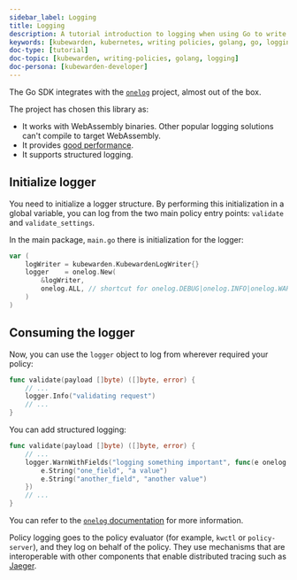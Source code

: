 ```yaml
---
sidebar_label: Logging
title: Logging
description: A tutorial introduction to logging when using Go to write a Kubewarden policy.
keywords: [kubewarden, kubernetes, writing policies, golang, go, logging]
doc-type: [tutorial]
doc-topic: [kubewarden, writing-policies, golang, logging]
doc-persona: [kubewarden-developer]
---
```


The Go SDK integrates with the
[`onelog`](https://github.com/francoispqt/onelog)
project, almost out of the box.
<!--TODO: Last release 2019. Still good?-->

The project has chosen this library as:

- It works with WebAssembly binaries.
Other popular logging solutions can't compile to target WebAssembly.
- It provides [good performance](https://github.com/francoispqt/onelog#benchmarks).
- It supports structured logging.

## Initialize logger

You need to initialize a logger structure.
By performing this initialization in a global variable,
you can log from the two main policy entry points: `validate` and
`validate_settings`.

In the main package, `main.go` there is initialization for the logger:

```go
var (
    logWriter = kubewarden.KubewardenLogWriter{}
    logger    = onelog.New(
        &logWriter,
        onelog.ALL, // shortcut for onelog.DEBUG|onelog.INFO|onelog.WARN|onelog.ERROR|onelog.FATAL
    )
)
```

## Consuming the logger

Now, you can use the `logger` object to log from wherever required your policy:

```go
func validate(payload []byte) ([]byte, error) {
    // ...
    logger.Info("validating request")
    // ...
}
```

You can add structured logging:

```go
func validate(payload []byte) ([]byte, error) {
    // ...
    logger.WarnWithFields("logging something important", func(e onelog.Entry) {
        e.String("one_field", "a value")
        e.String("another_field", "another value")
    })
    // ...
}
```

You can refer to the
[`onelog` documentation](https://pkg.go.dev/github.com/francoispqt/onelog?utm_source=godoc)
for more information.

Policy logging goes to the policy evaluator
(for example, `kwctl` or `policy-server`),
and they log on behalf of the policy.
They use mechanisms that are interoperable with other components that enable distributed tracing such as
[Jaeger](https://www.jaegertracing.io/).
